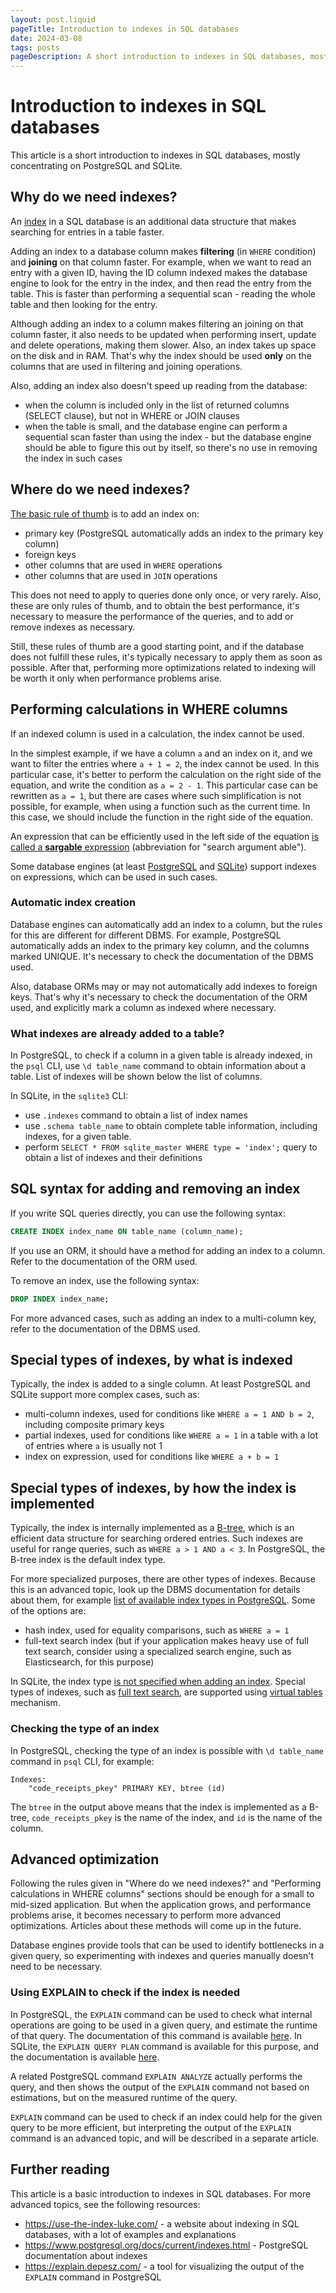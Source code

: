 ```yaml
---
layout: post.liquid
pageTitle: Introduction to indexes in SQL databases
date: 2024-03-08
tags: posts
pageDescription: A short introduction to indexes in SQL databases, mostly concentrating on PostgreSQL and SQLite.
---
```


# Introduction to indexes in SQL databases

This article is a short introduction to indexes in SQL databases, mostly concentrating on PostgreSQL and SQLite.

## Why do we need indexes?

An [index](https://en.wikipedia.org/wiki/Database_index) in a SQL database is an additional data structure that makes searching for entries in a table faster.

Adding an index to a database column makes **filtering** (in `WHERE` condition) and **joining** on that column faster. For example, when we want to read an entry with a given ID, having the ID column indexed makes the database engine to look for the entry in the index, and then read the entry from the table. This is faster than performing a sequential scan - reading the whole table and then looking for the entry.

Although adding an index to a column makes filtering an joining on that column faster, it also needs to be updated when performing insert, update and delete operations, making them slower. Also, an index takes up space on the disk and in RAM. That's why the index should be used **only** on the columns that are used in filtering and joining operations.

Also, adding an index also doesn't speed up reading from the database:
- when the column is included only in the list of returned columns (SELECT clause), but not in WHERE or JOIN clauses
- when the table is small, and the database engine can perform a sequential scan faster than using the index - but the database engine should be able to figure this out by itself, so there's no use in removing the index in such cases

## Where do we need indexes?

[The basic rule of thumb](https://dba.stackexchange.com/questions/31514/how-do-i-know-what-indexes-to-create-for-a-table) is to add an index on:
- primary key (PostgreSQL automatically adds an index to the primary key column)
- foreign keys
- other columns that are used in `WHERE` operations
- other columns that are used in `JOIN` operations

This does not need to apply to queries done only once, or very rarely. Also, these are only rules of thumb, and to obtain the best performance, it's necessary to measure the performance of the  queries, and to add or remove indexes as necessary.

Still, these rules of thumb are a good starting point, and if the database does not fulfill these rules, it's typically necessary to apply them as soon as possible. After that, performing more optimizations related to indexing will be worth it only when performance problems arise.

## Performing calculations in WHERE columns

If an indexed column is used in a calculation, the index cannot be used.

In the simplest example, if we have a column `a` and an index on it, and we want to filter the entries where `a + 1 = 2`, the index cannot be used. In this particular case, it's better to perform the calculation on the right side of the equation, and write the condition as `a = 2 - 1`. This particular case can be rewritten as `a = 1`, but there are cases where such simplification is not possible, for example, when using a function such as the current time. In this case, we should include the function in the right side of the equation.

An expression that can be efficiently used in the left side of the equation [is called a **sargable** expression](https://en.wikipedia.org/wiki/Sargable) (abbreviation for "search argument able").

Some database engines (at least [PostgreSQL](https://www.postgresql.org/docs/current/indexes-expressional.html) and [SQLite](https://www.sqlite.org/lang_createindex.html)) support indexes on expressions, which can be used in such cases.

### Automatic index creation

Database engines can automatically add an index to a column, but the rules for this are different for different DBMS. For example, PostgreSQL automatically adds an index to the primary key column, and the columns marked UNIQUE. It's necessary to check the documentation of the DBMS used.

Also, database ORMs may or may not automatically add indexes to foreign keys. That's why it's necessary to check the documentation of the ORM used, and explicitly mark a column as indexed where necessary.

### What indexes are already added to a table?

In PostgreSQL, to check if a column in a given table is already indexed, in the `psql` CLI, use `\d table_name` command to obtain information about a table. List of indexes will be shown below the list of columns.

In SQLite, in the `sqlite3` CLI:
- use `.indexes` command to obtain a list of index names
- use `.schema table_name` to obtain complete table information, including indexes, for a given table.
- perform `SELECT * FROM sqlite_master WHERE type = 'index';` query to obtain a list of indexes and their definitions

## SQL syntax for adding and removing an index

If you write SQL queries directly, you can use the following syntax:

```sql
CREATE INDEX index_name ON table_name (column_name);
```

If you use an ORM, it should have a method for adding an index to a column. Refer to the documentation of the ORM used.

To remove an index, use the following syntax:

```sql
DROP INDEX index_name;
```

For more advanced cases, such as adding an index to a multi-column key, refer to the documentation of the DBMS used.

## Special types of indexes, by what is indexed

Typically, the index is added to a single column. At least PostgreSQL and SQLite support more complex cases, such as:
- multi-column indexes, used for conditions like `WHERE a = 1 AND b = 2`, including composite primary keys
- partial indexes, used for conditions like `WHERE a = 1` in a table with a lot of entries where `a` is usually not 1
- index on expression, used for conditions like `WHERE a + b = 1`

## Special types of indexes, by how the index is implemented

Typically, the index is internally implemented as a [B-tree](https://use-the-index-luke.com/sql/anatomy/the-tree), which is an efficient data structure for searching ordered entries. Such indexes are useful for range queries, such as `WHERE a > 1 AND a < 3`. In PostgreSQL, the B-tree index is the default index type.

For more specialized purposes, there are other types of indexes. Because this is an advanced topic, look up the DBMS documentation for details about them, for example [list of available index types in PostgreSQL](https://www.postgresql.org/docs/current/indexes-types.html). Some of the options are:
- hash index, used for equality comparisons, such as `WHERE a = 1`
- full-text search index (but if your application makes heavy use of full text search, consider using a specialized search engine, such as Elasticsearch, for this purpose)

In SQLite, the index type [is not specified when adding an index](https://www.sqlite.org/lang_createindex.html). Special types of indexes, such as [full text search](https://www.sqlite.org/fts5.html), are supported using [virtual tables](https://www.sqlite.org/vtab.html) mechanism.

### Checking the type of an index

In PostgreSQL, checking the type of an index is possible with `\d table_name` command in `psql` CLI, for example:

```
Indexes:
    "code_receipts_pkey" PRIMARY KEY, btree (id)
```

The `btree` in the output above means that the index is implemented as a B-tree, `code_receipts_pkey` is the name of the index, and `id` is the name of the column.

## Advanced optimization

Following the rules given in "Where do we need indexes?" and "Performing calculations in WHERE columns" sections should be enough for a small to mid-sized application. But when the application grows, and performance problems arise, it becomes necessary to perform more advanced optimizations. Articles about these methods will come up in the future.

Database engines provide tools that can be used to identify bottlenecks in a given query, so experimenting with indexes and queries manually doesn't need to be necessary.

### Using EXPLAIN to check if the index is needed

In PostgreSQL, the `EXPLAIN` command can be used to check what internal operations are going to be used in a given query, and estimate the runtime of that query. The documentation of this command is available [here](https://www.postgresql.org/docs/current/using-explain.html). In SQLite, the `EXPLAIN QUERY PLAN` command is available for this purpose, and the documentation is available [here](https://www.sqlite.org/eqp.html).

A related PostgreSQL command `EXPLAIN ANALYZE` actually performs the query, and then shows the output of the `EXPLAIN` command not based on estimations, but on the measured runtime of the query.

`EXPLAIN` command can be used to check if an index could help for the given query to be more efficient, but interpreting the output of the `EXPLAIN` command is an advanced topic, and will be described in a separate article.

## Further reading

This article is a basic introduction to indexes in SQL databases. For more advanced topics, see the following resources:

- https://use-the-index-luke.com/ - a website about indexing in SQL databases, with a lot of examples and explanations
- https://www.postgresql.org/docs/current/indexes.html - PostgreSQL documentation about indexes
- https://explain.depesz.com/ - a tool for visualizing the output of the `EXPLAIN` command in PostgreSQL

